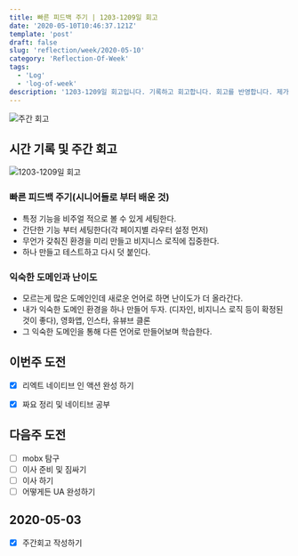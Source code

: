 ```yaml
---
title: 빠른 피드백 주기 | 1203-1209일 회고
date: '2020-05-10T10:46:37.121Z'
template: 'post'
draft: false
slug: 'reflection/week/2020-05-10'
category: 'Reflection-Of-Week'
tags:
  - 'Log'
  - 'log-of-week'
description: '1203-1209일 회고입니다. 기록하고 회고합니다. 회고를 반영합니다. 제가 자라는 방식입니다.'
---
```

![주간 회고](https://imgur.com/PwMHNaY.png)


## 시간 기록 및 주간 회고 

![1203-1209일 회고](https://imgur.com/22Ndabo.png)

### 빠른 피드백 주기(시니어들로 부터 배운 것)

- 특정 기능을 비주얼 적으로 볼 수 있게 세팅한다.
- 간단한 기능 부터 세팅한다(각 페이지별 라우터 설정 먼저)
- 무언가 갖춰진 환경을 미리 만들고 비지니스 로직에 집중한다.
- 하나 만들고 테스트하고 다시 덧 붙인다.

### 익숙한 도메인과 난이도

- 모르는게 많은 도메인인데 새로운 언어로 하면 난이도가 더 올라간다.
- 내가 익숙한 도메인 환경을 하나 만들어 두자. (디자인, 비지니스 로직 등이 확정된 것이 좋다), 영화앱, 인스타, 유뷰브 클론
- 그 익숙한 도메인을 통해 다른 언어로 만들어보며 학습한다.

## 이번주 도전
- [x] 리엑트 네이티브 인 액션 완성 하기 
- [x] 짜요 정리 및 네이티브 공부


## 다음주 도전
- [ ] mobx 탐구 
- [ ] 이사 준비 및 짐싸기
- [ ] 이사 하기 
- [ ] 어떻게든 UA 완성하기 

## 2020-05-03
- [x] 주간회고 작성하기 
